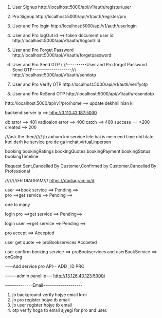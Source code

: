     
1) User Signup
http://localhost:5000/api/v1/auth/register/user

2) Pro Signup
http://localhost:5000/api/v1/auth/register/pro

3) User and Pro login
http://localhost:5000/api/v1/auth/userlogin

4) User and Pro logOut
id ==> token document user id
http://localhost:5000/api/v1/auth//logout/:id

5) User and Pro Forget Password
http://localhost:5000/api/v1/auth/forgetpassword

6) User and Pro Send OTP (
//----------User and Pro forgot Password Send OTP--------------------//)
http://localhost:5000/api/v1/auth/sendotp

7) User and Pro Verify OTP
http://localhost:5000/api/v1/auth/verifyotp

8) User and Pro ReSend OTP
http://localhost:5000/api/v1/auth/resendotp



http://localhost:5000/api/v1/pro/home ==> update dekhnii hian kl

backend server ip ==> http://3.110.42.187:5000

db error ==> 401
vadioaion error ==> 400
catch ==> 400
success == >200
created ==> 200


///ask the theo/////
jb a=hum koi service lete hai is mein end time nhi btate ktni derh ke service pro de ga inchat,virtual,inperson

booking
bookingRatings
bookingQuotes
bookingPayment
bookingStatus
bookingTimeline

Request Sent,Cancelled By Customer,Confirmed by Customer,Cancelled By Professional

////////ER DIAGRAM///
https://dbdiagram.io/d


user ==>book service ==> Pending ==>  
pro ==>get service ==> Pending ==>


one to many


login pro ==>get service ==> Pending==>    

login user ==>get service ==> Pending ==>

pro accept ==> Accepted

user get quote ==> proBookservices Accpeted

user confirm booking service ==>  proBookservices and userBookService ==> onGoing
   

----Add service pro API--
ADD _ID PRO    


------admin panel ip---
http://13.126.40.123:5000/



--------------Email--------------------


1) jb background verify hojye email krni
2) jb pro register hojye tb email
3) jb user register hojye tb email
4) otp verify hoga tb email ajyegi for pro and user.